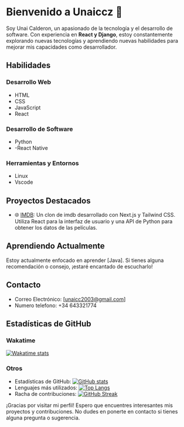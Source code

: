 # Bienvenido a Unaiccz 👋

Soy Unai Calderon, un apasionado de la tecnología y el desarrollo de software. Con experiencia en **React y Django**, estoy constantemente explorando nuevas tecnologías y aprendiendo nuevas habilidades para mejorar mis capacidades como desarrollador.

## Habilidades

### Desarrollo Web
- HTML
- CSS
- JavaScript
- React

### Desarrollo de Software
- Python
- -React Native

### Herramientas y Entornos
- Linux
- Vscode

## Proyectos Destacados

- 🌐 [IMDB](https://github.com/unaiccz/idmb): Un clon de imdb desarrollado con Next.js y Tailwind CSS. Utiliza React para la interfaz de usuario y una API de Python para obtener los datos de las películas.

## Aprendiendo Actualmente

Estoy actualmente enfocado en aprender [Java]. Si tienes alguna recomendación o consejo, ¡estaré encantado de escucharlo!

## Contacto

- Correo Electrónico: [unaicc2003@gmail.com]
- Numero telefono: +34 643321774

## Estadísticas de GitHub

### Wakatime 
[![Wakatime stats](https://github-readme-stats.vercel.app/api/wakatime?username=unaiccz&api_key=waka_133d67d5-d34d-4062-8519-b6a88ea8fe86)](https://github.com/anuraghazra/github-readme-stats)

### Otros
- Estadísticas de GitHub: [![GitHub stats](https://github-readme-stats.vercel.app/api?username=unaiccz&show_icons=true&theme=chartreuse-dark)](https://github.com/anuraghazra/github-readme-stats)
- Lenguajes más utilizados: [![Top Langs](https://github-readme-stats.vercel.app/api/top-langs/?username=unaiccz&layout=compact&theme=chartreuse-dark)](https://github.com/anuraghazra/github-readme-stats)
- Racha de contribuciones: [![GitHub Streak](https://github-readme-streak-stats.herokuapp.com/?user=unaiccz&theme=tokyonight)](https://git.io/streak-stats)

¡Gracias por visitar mi perfil! Espero que encuentres interesantes mis proyectos y contribuciones. No dudes en ponerte en contacto si tienes alguna pregunta o sugerencia.

